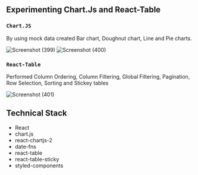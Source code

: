 ## Experimenting Chart.Js and React-Table

<!-- View the site at -->

### `Chart.JS`

By using mock data created Bar chart, Doughnut chart, Line and Pie charts.

![Screenshot (399)](https://user-images.githubusercontent.com/42945755/103495409-b34ffa00-4e08-11eb-8957-dfeb514be1b5.png)
![Screenshot (400)](https://user-images.githubusercontent.com/42945755/103495411-b34ffa00-4e08-11eb-8970-ebbcd4d263f1.png)

### `React-Table`

Performed Column Ordering, Column Filtering, Global Filtering, Pagination, Row Selection, Sorting and Stickey tables

![Screenshot (401)](https://user-images.githubusercontent.com/42945755/103495412-b4812700-4e08-11eb-9aea-68171fb0a368.png)

## Technical Stack

- React
- chart.js
- react-chartjs-2
- date-fns
- react-table
- react-table-sticky
- styled-components
